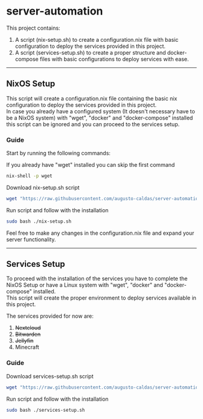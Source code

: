 <h1>server-automation</h1>
This project contains:<br>

1. A script (nix-setup.sh) to create a configuration.nix file with basic configuration to deploy the services provided
   in this project.<br>
2. A script (services-setup.sh) to create a proper structure and docker-compose files with basic configurations to
   deploy services with ease.<br>

<hr>

<h2>NixOS Setup</h2>
This script will create a configuration.nix file containing the basic nix configuration to deploy the services provided 
in this project.<br>
In case you already have a configured system (It doesn't necessary have to be a NixOS system) with "wget", "docker"
and "docker-compose" installed this script can be ignored and you can proceed to the services setup.

<h3>Guide</h3>

Start by running the following commands:<br>

If you already have "wget" installed you can skip the first command

```bash
nix-shell -p wget
```

Download nix-setup.sh script

```bash
wget "https://raw.githubusercontent.com/augusto-caldas/server-automation/refs/heads/main/nix-setup.sh"
```

Run script and follow with the installation

```bash
sudo bash ./nix-setup.sh
```

Feel free to make any changes in the configuration.nix file and expand your server functionality.

<hr>

<h2>Services Setup</h2>
To proceed with the installation of the services you have to complete the NixOS Setup or have a Linux system with
"wget", "docker" and "docker-compose" installed.<br>
This script will create the proper environment to deploy services available in this project.<br>

The services provided for now are:<br>

1. ~~Nextcloud~~
2. ~~Bitwarden~~
3. ~~Jellyfin~~
4. Minecraft

<h3>Guide</h3>

Download services-setup.sh script

```bash
wget "https://raw.githubusercontent.com/augusto-caldas/server-automation/refs/heads/main/services-setup.sh"
```

Run script and follow with the installation

```bash
sudo bash ./services-setup.sh
```
